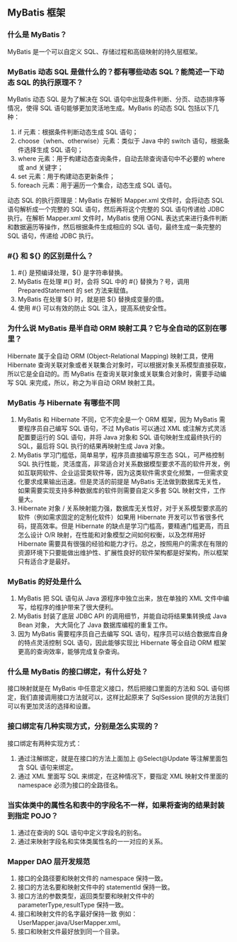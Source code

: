 MyBatis 框架
----------

### 什么是 MyBatis？

MyBatis 是一个可以自定义 SQL、存储过程和高级映射的持久层框架。

### MyBatis 动态 SQL 是做什么的？都有哪些动态 SQL？能简述一下动态 SQL 的执行原理不？

MyBatis 动态 SQL 是为了解决在 SQL 语句中出现条件判断、分页、动态排序等情况，使得 SQL 语句能够更加灵活地生成。MyBatis 的动态 SQL 包括以下几种：

1.  if 元素：根据条件判断动态生成 SQL 语句；
2.  choose（when、otherwise）元素：类似于 Java 中的 switch 语句，根据条件选择生成 SQL 语句；
3.  where 元素：用于构建动态查询条件，自动去除查询语句中不必要的 where 或 and 关键字；
4.  set 元素：用于构建动态更新条件；
5.  foreach 元素：用于遍历一个集合，动态生成 SQL 语句。

动态 SQL 的执行原理是：MyBatis 在解析 Mapper.xml 文件时，会将动态 SQL 语句解析成一个完整的 SQL 语句，然后再将这个完整的 SQL 语句传递给 JDBC 执行。在解析 Mapper.xml 文件时，MyBatis 使用 OGNL 表达式来进行条件判断和数据遍历等操作，然后根据条件生成相应的 SQL 语句，最终生成一条完整的 SQL 语句，传递给 JDBC 执行。

### #{} 和 ${} 的区别是什么？

1.  #{} 是预编译处理，${} 是字符串替换。
2.  MyBatis 在处理 #{} 时，会将 SQL 中的 #{} 替换为？号，调用 PreparedStatement 的 set 方法来赋值。
3.  MyBatis 在处理 ${} 时，就是把 ${} 替换成变量的值。
4.  使用 #{} 可以有效的防止 SQL 注入，提高系统安全性。

### 为什么说 MyBatis 是半自动 ORM 映射工具？它与全自动的区别在哪里？

Hibernate 属于全自动 ORM (Object-Relational Mapping) 映射工具，使用 Hibernate 查询关联对象或者关联集合对象时，可以根据对象关系模型直接获取，所以它是全自动的。而 MyBatis 在查询关联对象或关联集合对象时，需要手动编写 SQL 来完成，所以，称之为半自动 ORM 映射工具。

### MyBatis 与 Hibernate 有哪些不同

1.  MyBatis 和 Hibernate 不同，它不完全是一个 ORM 框架，因为 MyBatis 需要程序员自己编写 SQL 语句，不过 MyBatis 可以通过 XML 或注解方式灵活配置要运行的 SQL 语句，并将 Java 对象和 SQL 语句映射生成最终执行的 SQL，最后将 SQL 执行的结果再映射生成 Java 对象。
2.  MyBatis 学习门槛低，简单易学，程序员直接编写原生态 SQL，可严格控制 SQL 执行性能，灵活度高，非常适合对关系数据模型要求不高的软件开发，例如互联网软件、企业运营类软件等，因为这类软件需求变化频繁，一但需求变化要求成果输出迅速。但是灵活的前提是 MyBatis 无法做到数据库无关性，如果需要实现支持多种数据库的软件则需要自定义多套 SQL 映射文件，工作量大。
3.  Hibernate 对象 / 关系映射能力强，数据库无关性好，对于关系模型要求高的软件（例如需求固定的定制化软件）如果用 Hibernate 开发可以节省很多代码，提高效率。但是 Hibernate 的缺点是学习门槛高，要精通门槛更高，而且怎么设计 O/R 映射，在性能和对象模型之间如何权衡，以及怎样用好 Hibernate 需要具有很强的经验和能力才行。总之，按照用户的需求在有限的资源环境下只要能做出维护性、扩展性良好的软件架构都是好架构，所以框架只有适合才是最好。

### MyBatis 的好处是什么

1.  MyBatis 把 SQL 语句从 Java 源程序中独立出来，放在单独的 XML 文件中编写，给程序的维护带来了很大便利。
2.  MyBatis 封装了底层 JDBC API 的调用细节，并能自动将结果集转换成 Java Bean 对象， 大大简化了 Java 数据库编程的重复工作。
3.  因为 MyBatis 需要程序员自己去编写 SQL 语句，程序员可以结合数据库自身的特点灵活控制 SQL 语句，因此能够实现比 Hibernate 等全自动 ORM 框架更高的查询效率，能够完成复杂查询。

### 什么是 MyBatis 的接口绑定，有什么好处？

接口映射就是在 MyBatis 中任意定义接口，然后把接口里面的方法和 SQL 语句绑定，我们直接调用接口方法就可以，这样比起原来了 SqlSession 提供的方法我们可以有更加灵活的选择和设置。

### 接口绑定有几种实现方式，分别是怎么实现的？

接口绑定有两种实现方式：

1.  通过注解绑定，就是在接口的方法上面加上 @Select@Update 等注解里面包含 SQL 语句来绑定。
2.  通过 XML 里面写 SQL 来绑定，在这种情况下，要指定 XML 映射文件里面的 namespace 必须为接口的全路径名。

### 当实体类中的属性名和表中的字段名不一样，如果将查询的结果封装到指定 POJO？

1.  通过在查询的 SQL 语句中定义字段名的别名。
2.  通过来映射字段名和实体类属性名的一一对应的关系。

### Mapper DAO 层开发规范

1.  接口的全路径要和映射文件的 namespace 保持一致。
2.  接口的方法名要和映射文件中的 statementId 保持一致。
3.  接口方法的参数类型，返回类型要和映射文件中的 parameterType,resultType 保持一致。
4.  接口和映射文件的名字最好保持一致 例如：UserMapper.java/UserMapper.xml。
5.  接口和映射文件最好放到同一个目录。